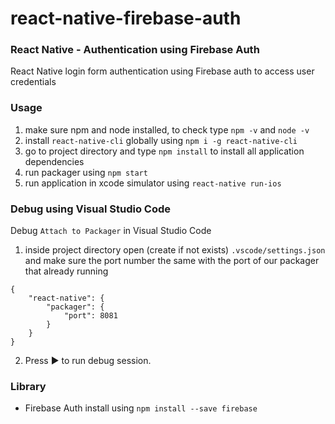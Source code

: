 # react-native-firebase-auth
### React Native - Authentication using Firebase Auth
React Native login form authentication using Firebase auth to access user credentials

### Usage
1.	make sure npm and node installed, to check type `npm -v` and `node -v`
2.  install `react-native-cli` globally using `npm i -g react-native-cli`
3.  go to project directory and type `npm install` to install all application dependencies
4.  run packager using `npm start` 
5.  run application in xcode simulator using `react-native run-ios`

### Debug using Visual Studio Code
Debug `Attach to Packager` in Visual Studio Code

1.	inside project directory open (create if not exists) `.vscode/settings.json` and make sure the port number the same with the port of our packager that already running
```
{
    "react-native": {
        "packager": {
            "port": 8081
        }
    }
}
```
2. Press :arrow_forward: to run debug session.

### Library
- Firebase Auth install using `npm install --save firebase`
